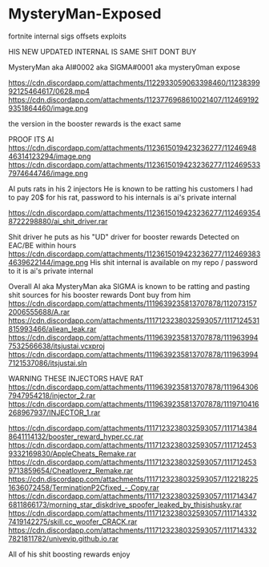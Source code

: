 # MysteryMan-Exposed
fortnite internal sigs offsets exploits


HIS NEW UPDATED INTERNAL IS SAME SHIT DONT BUY

MysteryMan aka AI#0002 aka SIGMA#0001 aka mystery0man expose

https://cdn.discordapp.com/attachments/1122933059063398460/1123839992125464617/0628.mp4
https://cdn.discordapp.com/attachments/1123776968610021407/1124691929351864460/image.png

the version in the booster rewards is the exact same


PROOF ITS AI https://cdn.discordapp.com/attachments/1123615019423236277/1124694846314123294/image.png
https://cdn.discordapp.com/attachments/1123615019423236277/1124695337974644746/image.png

AI puts rats in his 2 injectors
He is known to be ratting his customers
I had to pay 20$ for his rat, password to his internals is ai's private internal

https://cdn.discordapp.com/attachments/1123615019423236277/1124693548722298880/ai_shit_driver.rar

Shit driver he puts as his "UD" driver for booster rewards
Detected on EAC/BE within hours
https://cdn.discordapp.com/attachments/1123615019423236277/1124693834639622144/image.png
His shit internal is available on my repo / password to it is ai's private internal

Overall AI aka MysteryMan aka SIGMA is known to be ratting and pasting shit sources for his booster rewards
Dont buy from him
https://cdn.discordapp.com/attachments/1119639235813707878/1120731572006555688/A.rar https://cdn.discordapp.com/attachments/1117123238032593057/1117124531815993466/aliean_leak.rar https://cdn.discordapp.com/attachments/1119639235813707878/1119639947532566638/itsjustai.vcxproj https://cdn.discordapp.com/attachments/1119639235813707878/1119639947121537086/itsjustai.sln 

WARNING THESE INJECTORS HAVE RAT
https://cdn.discordapp.com/attachments/1119639235813707878/1119643067947954218/injector_2.rar https://cdn.discordapp.com/attachments/1119639235813707878/1119710416268967937/INJECTOR_1.rar 


https://cdn.discordapp.com/attachments/1117123238032593057/1117143848641114132/booster_reward_hyper.cc.rar https://cdn.discordapp.com/attachments/1117123238032593057/1117124539332169830/AppleCheats_Remake.rar https://cdn.discordapp.com/attachments/1117123238032593057/1117124539713859654/Cheatloverz_Remake.rar https://cdn.discordapp.com/attachments/1117123238032593057/1122182251636072458/TerminationP2Cfixed_-_Copy.rar https://cdn.discordapp.com/attachments/1117123238032593057/1117143476811866173/morning_star_diskdrive_spoofer_leaked_by_thisishusky.rar https://cdn.discordapp.com/attachments/1117123238032593057/1117143327419142275/skill.cc_woofer_CRACK.rar https://cdn.discordapp.com/attachments/1117123238032593057/1117143327821811782/univevip.github.io.rar 


All of his shit boosting rewards enjoy
